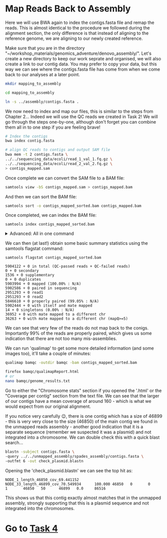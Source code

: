 # Map Reads Back to Assembly
Here we will use BWA again to index the contigs.fasta file and remap the reads. This is almost identical to the procedure we followed during the alignment section, the only difference is that instead of aligning to the reference genome, we are aligning to our newly created reference.

Make sure that you are in the directory "~/workshop_materials/genomics_adventure/denovo_assembly/". Let's create a new directory to keep our work seprate and organised, we will also create a link to our contig data. You may prefer to copy your data, but this way we can see where the contigs.fasta file has come from when we come back to our analyses at a later point.

```bash
mkdir mapping_to_assembly

cd mapping_to_assembly

ln -s ../assembly/contigs.fasta .
```

We now need to index and map our files, this is similar to the steps from Chapter 2... Indeed we will use the QC reads we created in Task 2! We will go through the steps one-by-one, although don't forget you can combine them all in to one step if you are feeling brave!
```bash
# Index the contigs
bwa index contig.fasta

# align QC reads to contigs and output SAM file
bwa mem -t 2 contigs.fasta \
../../sequencing_data/ecoli/read_1_val_1.fq.gz \
../../sequencing_data/ecoli/read_2_val_2.fq.gz \
> contigs_mapped.sam
```

Once complete we can convert the SAM file to a BAM file:
```bash
samtools view -bS contigs_mapped.sam > contigs_mapped.bam
```

And then we can sort the BAM file:
```bash
samtools sort -o contigs_mapped_sorted.bam contigs_mapped.bam
```

Once completed, we can index the BAM file:
```
samtools index contigs_mapped_sorted.bam
```

<details>
  <summary>Advanced: All in one command</summary>
  ```bash
  bwa index contigs.fasta && \
  bwa mem -t 2 contigs.fasta \
  ../../sequencing_data/ecoli/read_1_val_1.fq.gz \
  ../../sequencing_data/ecoli/read_2_val_2.fq.gz \
  | samtools sort -O bam -o contigs_mapped_sorted.bam && \
  bwa index contigs_mapped_sorted.bam
  ```
</details>

We can then (at last!) obtain some basic summary statistics using the samtools flagstat command:
```
samtools flagstat contigs_mapped_sorted.bam

5904122 + 0 in total (QC-passed reads + QC-failed reads)
0 + 0 secondary
1536 + 0 supplementary
0 + 0 duplicates
5903994 + 0 mapped (100.00% : N/A)
5902586 + 0 paired in sequencing
2951293 + 0 read1
2951293 + 0 read2
5846610 + 0 properly paired (99.05% : N/A)
5902444 + 0 with itself and mate mapped
14 + 0 singletons (0.00% : N/A)
36952 + 0 with mate mapped to a different chr
36263 + 0 with mate mapped to a different chr (mapQ>=5)
```

We can see that very few of the reads do not map back to the conigs. Importantly 99% of the reads are properly paired, which gives us some indication that there are not too many mis-assemblies.

We can run 'qualimap' to get some more detailed information (and some images too), it'll take a couple of minutes:
```bash
qualimap bamqc -outdir bamqc -bam contigs_mapped_sorted.bam

firefox bamqc/qualimapReport.html
# or
nano bamqc/genome_results.txt
```

Go to either the "Chromosome stats" section if you opened the '.html' or the "Coverage per contig" section from the text file. We can see that the larger of our contigs have a mean coverage of around 160 - which is what we would expect from our original alignment.

If you notice very carefully :wink:, there is one contig which has a size of 46899 - this is very very close to the size (46850) of the main contig we found in the unmapped reads assembly - another good indication that it is a separate sequence (remember we suspected it was a plasmid) and not integrated into a chromosome. We can double check this with a quick blast search...

```bash
blastn -subject contigs.fasta \
-query ../../unmapped_assembly/spades_assembly/contigs.fasta \
-outfmt 6 -out check_plasmid.blastn
```

Opening the 'check_plasmid.blastn' we can see the top hit as:
```
NODE_1_length_46850_cov_69.441152       NODE_33_length_46899_cov_70.549934      100.000 46850   0       0       1       46850   50      46899   0.0     86516
```

This shows us that this contig exactly almost matches that in the unmapped assembly, strongly supporting that this is a plasmid sequence and not integrated into the chromosomes.

# Go to [Task 4](https://github.com/guyleonard/genomics_adventure/blob/release/chapter_4/task_4.md)
